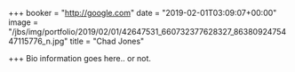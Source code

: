 +++
booker = "http://google.com"
date = "2019-02-01T03:09:07+00:00"
image = "/jbs/img/portfolio/2019/02/01/42647531_660732377628327_8638092475447115776_n.jpg"
title = "Chad Jones"

+++
Bio information goes here.. or not.